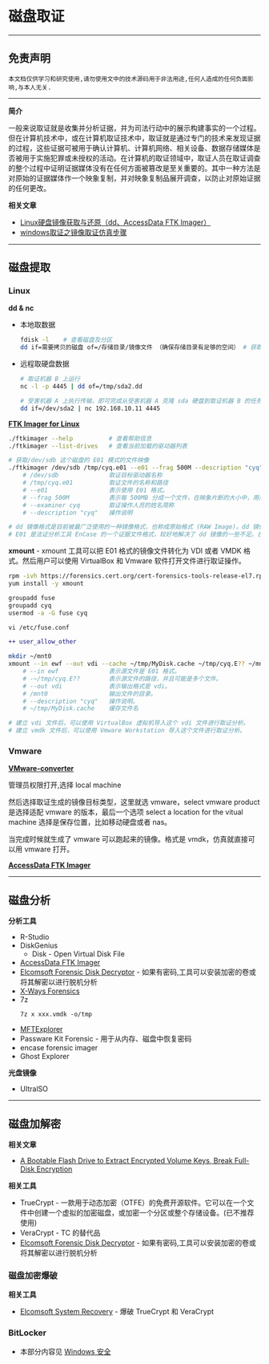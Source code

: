 # 磁盘取证

---

## 免责声明

`本文档仅供学习和研究使用,请勿使用文中的技术源码用于非法用途,任何人造成的任何负面影响,与本人无关.`

---

**简介**

一般来说取证就是收集并分析证据，并为司法行动中的展示构建事实的一个过程。但在计算机技术中，或在计算机取证技术中，取证就是通过专门的技术来发现证据的过程，这些证据可被用于确认计算机、计算机网络、相关设备、数据存储媒体是否被用于实施犯罪或未授权的活动。在计算机的取证领域中，取证人员在取证调查的整个过程中证明证据媒体没有在任何方面被篡改是至关重要的。其中一种方法是对原始的证据媒体作一个映象复制，并对映象复制品展开调查，以防止对原始证据的任何更改。

**相关文章**
- [Linux硬盘镜像获取与还原（dd、AccessData FTK Imager）](https://www.cnblogs.com/17bdw/p/9094659.html)
- [windows取证之镜像取证仿真步骤](https://www.codenong.com/cs106859820/)

---

## 磁盘提取

### Linux

**dd & nc**

- 本地取数据
    ```bash
    fdisk -l    # 查看磁盘及分区
    dd if=需要拷贝的磁盘 of=/存储目录/镜像文件 （确保存储目录有足够的空间） # 获取整个磁盘镜像文件
    ```

- 远程取硬盘数据
    ```bash
    # 取证机器 B 上运行
    nc -l -p 4445 | dd of=/tmp/sda2.dd

    # 受害机器 A 上执行传输，即可完成从受害机器 A 克隆 sda 硬盘到取证机器 B 的任务：
    dd if=/dev/sda2 | nc 192.168.10.11 4445
    ```

**[FTK Imager for Linux](https://accessdata.com/product-download)**

```bash
./ftkimager --help          # 查看帮助信息
./ftkimager --list-drives   # 查看当前加载的驱动器列表

# 获取/dev/sdb 这个磁盘的 E01 模式的文件映像
./ftkimager /dev/sdb /tmp/cyq.e01 --e01 --frag 500M --description "cyq" --examiner cyq
    # /dev/sdb              取证目标驱动器名称
    # /tmp/cyq.e01          取证文件的名称和路径
    # --e01                 表示使用 E01 格式。
    # --frag 500M           表示每 500MB 分成一个文件，在映象片断的大小中，用户可以可以选择将映象分割为多个文件以便于在 DVD 或 FAT 文件系统中中备份
    # --examiner cyq        取证操作人员的姓名简称
    # --description "cyq"   操作说明

# dd 镜像格式是目前被最广泛使用的一种镜像格式，也称成原始格式 (RAW Image)。dd 镜像的优点是兼容性强，目前所有磁盘镜像和分析工具都支持 dd 格式。
# E01 是法证分析工具 EnCase 的一个证据文件格式，较好地解决了 dd 镜像的一些不足。在生成 E01 格式证据文件时，会要求用户输入与调查案件相关的信息，如调查人员、地点、机构、备注等元数据。这些元数据将随证据数据信息一同 存入 E01 文件中。文件的每个字节都经过 32 位的 CRC 校验，这就使得证据被篡改的可能性几乎为 0。默认情况下，分析软件自动以每 64 扇区的数据块进行校验，这种方式兼顾速度和完整性两个方面的考虑。获取个磁盘的 E01 模式的文件映像需要一些时间，根据磁盘大小和硬件型号有所差异.
```

**xmount** - xmount 工具可以把 E01 格式的镜像文件转化为 VDI 或者 VMDK 格式。然后用户可以使用 VirtualBox 和 Vmware 软件打开文件进行取证操作。

```bash
rpm -ivh https://forensics.cert.org/cert-forensics-tools-release-el7.rpm
yum install -y xmount

groupadd fuse
groupadd cyq
usermod -a -G fuse cyq
```
```diff
vi /etc/fuse.conf

++ user_allow_other
```
```bash
mkdir ~/mnt0
xmount --in ewf --out vdi --cache ~/tmp/MyDisk.cache ~/tmp/cyq.E?? ~/mnt0
    # --in ewf              表示源文件是 E01 格式。
    # -~/tmp/cyq.E??        表示源文件的路径，并且可能是多个文件。
    # --out vdi             表示输出格式是 vdi。
    # /mnt0                 输出文件的目录。
    # --description "cyq"   操作说明。
    # ~/tmp/MyDisk.cache    缓存文件名

# 建立 vdi 文件后，可以使用 VirtualBox 虚拟机导入这个 vdi 文件进行取证分析。
# 建立 vmdk 文件后，可以使用 Vmware Workstation 导入这个文件进行取证分析。
```

### Vmware

**[VMware-converter](https://www.vmware.com/go/getconverter)**

管理员权限打开,选择 local machine

然后选择取证生成的镜像目标类型，这里就选 vmware，select vmware product 是选择适配 vmware 的版本，最后一个选项 select a location for the vitual machine 选择是保存位置，比如移动硬盘或者 nas。

当完成时候就生成了 vmware 可以跑起来的镜像。格式是 vmdk，仿真就直接可以用 vmware 打开。

**[AccessData FTK Imager](https://accessdata.com/product-download)**

---

## 磁盘分析

**分析工具**
- R-Studio
- DiskGenius
    - Disk - Open Virtual Disk File
- [AccessData FTK Imager](https://accessdata.com/product-download)
- [Elcomsoft Forensic Disk Decryptor](https://www.elcomsoft.com/efdd.html) - 如果有密码,工具可以安装加密的卷或将其解密以进行脱机分析
- [X-Ways Forensics](https://www.x-ways.net/forensics/index-m.html)
- 7z
    ```
    7z x xxx.vmdk -o/tmp
    ```
- [MFTExplorer](https://ericzimmerman.github.io/#!index.md)
- Passware Kit Forensic - 用于从内存、磁盘中恢复密码
- encase forensic imager
- Ghost Explorer

**光盘镜像**
- UItralSO

---

## 磁盘加解密

**相关文章**
- [A Bootable Flash Drive to Extract Encrypted Volume Keys, Break Full-Disk Encryption](https://blog.elcomsoft.com/2019/04/a-bootable-flash-drive-to-extract-encrypted-volume-keys-break-full-disk-encryption/)

**相关工具**
- TrueCrypt - 一款用于动态加密（OTFE）的免费开源软件。它可以在一个文件中创建一个虚拟的加密磁盘，或加密一个分区或整个存储设备。(已不推荐使用)
- VeraCrypt - TC 的替代品
- [Elcomsoft Forensic Disk Decryptor](https://www.elcomsoft.com/efdd.html) - 如果有密码,工具可以安装加密的卷或将其解密以进行脱机分析

### 磁盘加密爆破

**相关工具**
- [Elcomsoft System Recovery](https://www.elcomsoft.com/esr.html) - 爆破 TrueCrypt 和 VeraCrypt

### BitLocker
- 本部分内容见 [Windows 安全](../../RedTeam/OS安全/Windows安全.md#bitlocker)
